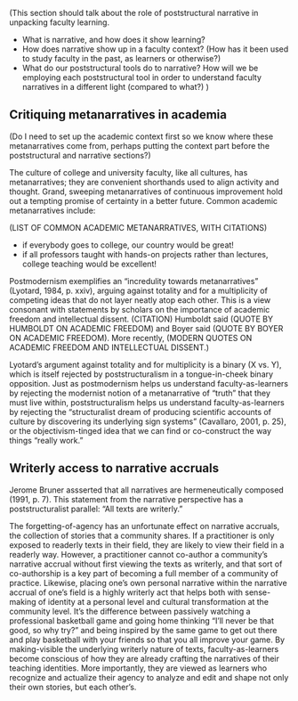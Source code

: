 (This section should talk about the role of poststructural narrative in unpacking faculty learning.

* What is narrative, and how does it show learning?
* How does narrative show up in a faculty context? (How has it been used to study faculty in the past, as learners or otherwise?)
* What do our poststructural tools do to narrative? How will we be employing each poststructural tool in order to understand faculty narratives in a different light (compared to what?)
)

Critiquing metanarratives in academia
--------------------------------------------

(Do I need to set up the academic context first so we know where these metanarratives come from, perhaps putting the context part before the poststructural and narrative sections?)

The culture of college and university faculty, like all cultures, has metanarratives; they are convenient shorthands used to align activity and thought. Grand, sweeping metanarratives of continuous improvement hold out a tempting promise of certainty in a better future. Common academic metanarratives include:

(LIST OF COMMON ACADEMIC METANARRATIVES, WITH CITATIONS)

* if everybody goes to college, our country would be great!
* if all professors taught with hands-on projects rather than lectures, college teaching would be excellent!

Postmodernism exemplifies an “incredulity towards metanarratives” (Lyotard, 1984, p. xxiv), arguing against totality and for a multiplicity of competing ideas that do not layer neatly atop each other.
This is a view consonant with statements by scholars on the importance of academic freedom and intellectual dissent. (CITATION) Humboldt said (QUOTE BY HUMBOLDT ON ACADEMIC FREEDOM) and Boyer said (QUOTE BY BOYER ON ACADEMIC FREEDOM). More recently, (MODERN QUOTES ON ACADEMIC FREEDOM AND INTELLECTUAL DISSENT.)

Lyotard’s argument against totality and for multiplicity is a binary (X vs. Y), which is itself rejected by poststructuralism in a tongue-in-cheek binary opposition. Just as postmodernism helps us understand faculty-as-learners by rejecting the modernist notion of a metanarrative of “truth” that they must live within, poststructuralism helps us understand faculty-as-learners by rejecting the “structuralist dream of producing scientific accounts of culture by discovering its underlying sign systems” (Cavallaro, 2001, p. 25), or the objectivism-tinged idea that we can find or co-construct the way things “really work.”

Writerly access to narrative accruals
------------------------------------------

Jerome Bruner assserted that all narratives are hermeneutically composed (1991, p. 7). This statement from the narrative perspective has a poststructuralist parallel: “All texts are writerly.” 

The forgetting-of-agency has an unfortunate effect on narrative accruals, the collection of stories that a community shares. If a practitioner is only exposed to readerly texts in their field, they are likely to view their field in a readerly way. However, a practitioner cannot co-author a community’s narrative accrual without first viewing the texts as writerly, and that sort of co-authorship is a key part of becoming a full member of a community of practice. Likewise, placing one’s own personal narrative within the narrative accrual of one’s field is a highly writerly act that helps both with sense-making of identity at a personal level and cultural transformation at the community level. It’s the difference between passively watching a professional basketball game and going home thinking “I’ll never be that good, so why try?” and being inspired by the same game to get out there and play basketball with your friends so that you all improve your game. By making-visible the underlying writerly nature of texts, faculty-as-learners become conscious of how they are already crafting the narratives of their teaching identities. More importantly, they are viewed as learners who recognize and actualize their agency to analyze and edit and shape not only their own stories, but each other’s.

